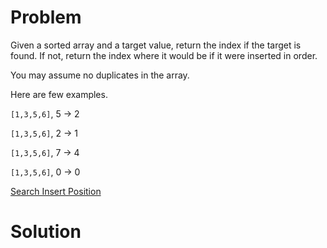 
# Problem

Given a sorted array and a target value, return the index if the target is
found. If not, return the index where it would be if it were inserted in
order.

You may assume no duplicates in the array.

Here are few examples.

`[1,3,5,6]`, 5 → 2

`[1,3,5,6]`, 2 → 1

`[1,3,5,6]`, 7 → 4

`[1,3,5,6]`, 0 → 0



[Search Insert Position](https://leetcode.com/problems/search-insert-position)

# Solution



